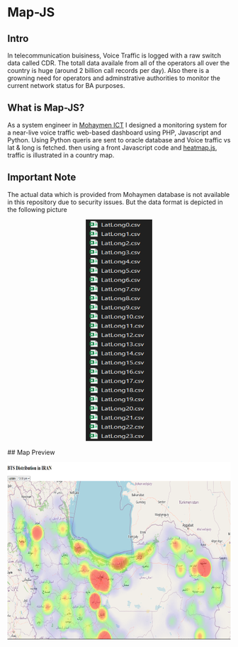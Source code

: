 # Map-JS
## Intro
In telecommunication buisiness, Voice Traffic is logged with a raw switch data called CDR. The totall data availale from all of the operators all over the country is huge (around 2 billion call records per day). Also there is a growning need for operators and adminstrative authorities to monitor the current network status for BA purposes.
## What is Map-JS?
As a system engineer in [Mohaymen ICT](https://www.mohaymen.ir/en/) I designed a monitoring system for a near-live voice traffic web-based dashboard using PHP, Javascript and Python. Using Python queris are sent to oracle database and Voice traffic vs lat & long is fetched. then using a front Javascript code and [heatmap.js](https://www.patrick-wied.at/static/heatmapjs), traffic is illustrated in a country map.
## Important Note
The actual data which is provided from Mohaymen database is not available in this repository due to security issues. But the data format is depicted in the following picture
<p align="center">
  <img src="https://github.com/alireza-shirzad/Map-JS/blob/master/Files.png" height="500" width="150" >
</p>
## Map Preview
<p align="center">
<img src="https://github.com/alireza-shirzad/Map-JS/blob/master/Preview.png" height="400" width="800" >
</p>
